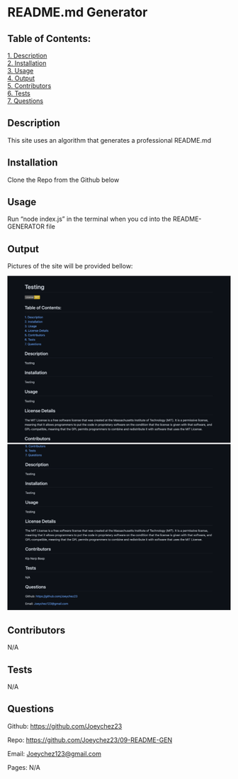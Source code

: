 # README.md Generator

## Table of Contents:

[1. Description](#Description)  
[2. Installation](#Installation)  
[3. Usage](#Usage)  
[4. Output](#Output)  
[5. Contributors](#Contributors)  
[6. Tests](#Tests)  
[7. Questions](#Questions)

## Description

This site uses an algorithm that generates a professional README.md

## Installation

Clone the Repo from the Github below

## Usage

Run “node index.js” in the terminal when you cd into the README-GENERATOR file

## Output

Pictures of the site will be provided bellow:

<img src="./public/images/1.png" alt="Alt text" title="Optional title">
<img src="./public/images/2.png" alt="Alt text" title="Optional title">

## Contributors

N/A

## Tests

N/A

## Questions

Github: https://github.com/Joeychez23

Repo: https://github.com/Joeychez23/09-README-GEN

Email: Joeychez123@gmail.com

Pages: N/A
